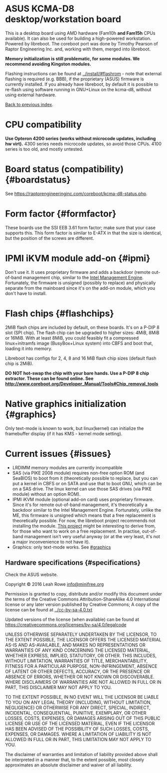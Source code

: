 
ASUS KCMA-D8 desktop/workstation board 
======================================

This is a desktop board using AMD hardware (Fam10h **and Fam15h** CPUs
available). It can also be used for building a high-powered workstation.
Powered by libreboot. The coreboot port was done by Timothy Pearson of
Raptor Engineering Inc. and, working with them, merged into libreboot.

**Memory initialization is still problematic, for some modules. We
recommend avoiding Kingston modules.**

Flashing instructions can be found at
[../install/#flashrom](../install/#flashrom) - note that external
flashing is required (e.g. BBB), if the proprietary (ASUS) firmware is
currently installed. If you already have libreboot, by default it is
possible to re-flash using software running in GNU+Linux on the kcma-d8,
without using external hardware.

[Back to previous index](./).



CPU compatibility
=================

**Use Opteron 4200 series (works without microcode updates, including hw
virt).** 4300 series needs microcode updates, so avoid those CPUs. 4100
series is too old, and mostly untested.



Board status (compatibility) {#boardstatus}
============================

See <https://raptorengineeringinc.com/coreboot/kcma-d8-status.php>.



Form factor {#formfactor}
===========

These boards use the SSI EEB 3.61 form factor; make sure that your case
supports this. This form factor is similar to E-ATX in that the size is
identical, but the position of the screws are different.



IPMI iKVM module add-on {#ipmi}
=======================

Don't use it. It uses proprietary firmware and adds a backdoor (remote
out-of-band management chip, similar to the [Intel Management
Engine](http://libreboot.org/faq/#intelme). Fortunately, the firmware is
unsigned (possibly to replace) and physically separate from the
mainboard since it's on the add-on module, which you don't have to
install.



Flash chips {#flashchips}
===========

2MiB flash chips are included by default, on these boards. It's on a
P-DIP 8 slot (SPI chip). The flash chip can be upgraded to higher sizes:
4MiB, 8MiB or 16MiB. With at least 8MiB, you could feasibly fit a
compressed linux+initramfs image (BusyBox+Linux system) into CBFS and
boot that, loading it into memory.

Libreboot has configs for 2, 4, 8 and 16 MiB flash chip sizes (default
flash chip is 2MiB).

**DO NOT hot-swap the chip with your bare hands. Use a P-DIP 8 chip
extractor. These can be found online. See
<http://www.coreboot.org/Developer_Manual/Tools#Chip_removal_tools>**



Native graphics initialization {#graphics}
==============================

Only text-mode is known to work, but linux(kernel) can initialize the
framebuffer display (if it has KMS - kernel mode setting).



Current issues {#issues}
==============

-   LRDIMM memory modules are currently incompatible
-   SAS (via PIKE 2008 module) requires non-free option ROM (and
    SeaBIOS) to boot from it (theoretically possible to replace, but you
    can put a kernel in CBFS or on SATA and use that to boot GNU, which
    can be on a SAS drive. The linux kernel can use those SAS drives
    (via PIKE module) without an option ROM).
-   IPMI iKVM module (optional add-on card) uses proprietary firmware.
    Since it's for remote out-of-band management, it's theoretically a
    backdoor similar to the Intel Management Engine. Fortunately, unlike
    the ME, this firmware is unsigned which means that a free
    replacement is theoretically possible. For now, the libreboot
    project recommends not installing the module. [This
    project](https://github.com/facebook/openbmc) might be interesting
    to derive from, for those who want to work on a free replacement. In
    practise, out-of-band management isn't very useful anyway (or at
    the very least, it's not a major inconvenience to not have it).
-   Graphics: only text-mode works. See [#graphics](#graphics)



Hardware specifications {#specifications}
-----------------------

Check the ASUS website.



Copyright © 2016 Leah Rowe <info@minifree.org>

Permission is granted to copy, distribute and/or modify this document
under the terms of the Creative Commons Attribution-ShareAlike 4.0
International license or any later version published by Creative
Commons; A copy of the license can be found at
[../cc-by-sa-4.0.txt](../cc-by-sa-4.0.txt)

Updated versions of the license (when available) can be found at
<https://creativecommons.org/licenses/by-sa/4.0/legalcode>

UNLESS OTHERWISE SEPARATELY UNDERTAKEN BY THE LICENSOR, TO THE EXTENT
POSSIBLE, THE LICENSOR OFFERS THE LICENSED MATERIAL AS-IS AND
AS-AVAILABLE, AND MAKES NO REPRESENTATIONS OR WARRANTIES OF ANY KIND
CONCERNING THE LICENSED MATERIAL, WHETHER EXPRESS, IMPLIED, STATUTORY,
OR OTHER. THIS INCLUDES, WITHOUT LIMITATION, WARRANTIES OF TITLE,
MERCHANTABILITY, FITNESS FOR A PARTICULAR PURPOSE, NON-INFRINGEMENT,
ABSENCE OF LATENT OR OTHER DEFECTS, ACCURACY, OR THE PRESENCE OR ABSENCE
OF ERRORS, WHETHER OR NOT KNOWN OR DISCOVERABLE. WHERE DISCLAIMERS OF
WARRANTIES ARE NOT ALLOWED IN FULL OR IN PART, THIS DISCLAIMER MAY NOT
APPLY TO YOU.

TO THE EXTENT POSSIBLE, IN NO EVENT WILL THE LICENSOR BE LIABLE TO YOU
ON ANY LEGAL THEORY (INCLUDING, WITHOUT LIMITATION, NEGLIGENCE) OR
OTHERWISE FOR ANY DIRECT, SPECIAL, INDIRECT, INCIDENTAL, CONSEQUENTIAL,
PUNITIVE, EXEMPLARY, OR OTHER LOSSES, COSTS, EXPENSES, OR DAMAGES
ARISING OUT OF THIS PUBLIC LICENSE OR USE OF THE LICENSED MATERIAL, EVEN
IF THE LICENSOR HAS BEEN ADVISED OF THE POSSIBILITY OF SUCH LOSSES,
COSTS, EXPENSES, OR DAMAGES. WHERE A LIMITATION OF LIABILITY IS NOT
ALLOWED IN FULL OR IN PART, THIS LIMITATION MAY NOT APPLY TO YOU.

The disclaimer of warranties and limitation of liability provided above
shall be interpreted in a manner that, to the extent possible, most
closely approximates an absolute disclaimer and waiver of all liability.

